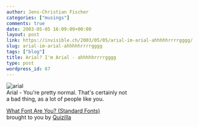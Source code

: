 ```yaml
---
author: Jens-Christian Fischer
categories: ["musings"]
comments: true
date: 2003-05-05 16:09:09+00:00
layout: post
link: https://invisible.ch/2003/05/05/arial-im-arial-ahhhhhrrrrgggg/
slug: arial-im-arial-ahhhhhrrrrgggg
tags: ["blog"]
title: Arial? I'm Arial - ahhhhhrrrrgggg
type: post
wordpress_id: 67
---
```


![arial](https://images.quizilla.com/J/jynxjynx/1050478459_zfontarial.jpg)  
Arial - You're pretty normal.  That's certainly not  
a bad thing, as a lot of people like you.
  
  
[ What Font Are You? (Standard Fonts)](https://quizilla.com/users/jynxjynx/quizzes/What%20Font%20Are%20You%3F%20(Standard%20Fonts)/)  
brought to you by [Quizilla](https://quizilla.com)
